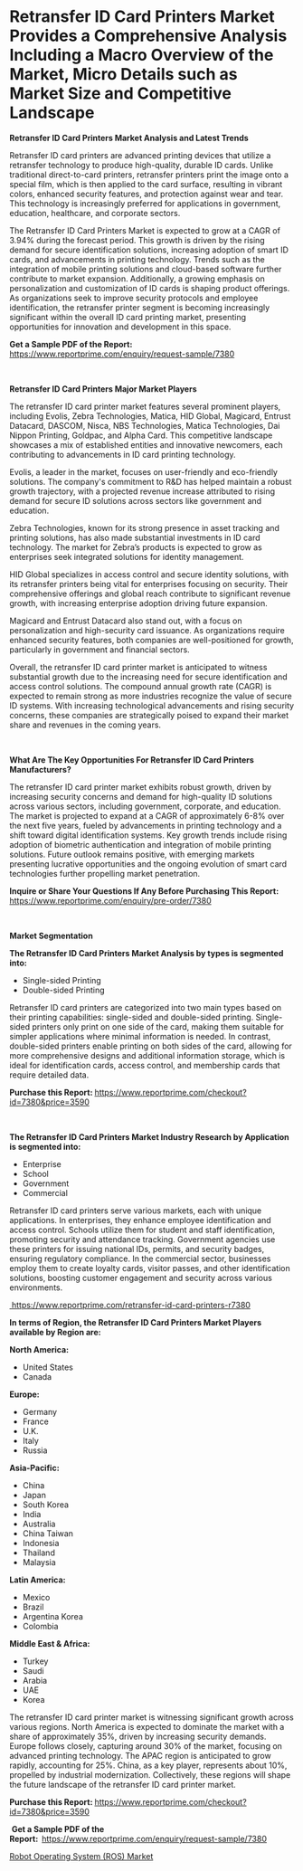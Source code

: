 <p><h1>Retransfer ID Card Printers Market Provides a Comprehensive Analysis Including a Macro Overview of the Market, Micro Details such as Market Size and Competitive Landscape</h1></p><p><strong>Retransfer ID Card Printers Market Analysis and Latest Trends</strong></p>
<p><p>Retransfer ID card printers are advanced printing devices that utilize a retransfer technology to produce high-quality, durable ID cards. Unlike traditional direct-to-card printers, retransfer printers print the image onto a special film, which is then applied to the card surface, resulting in vibrant colors, enhanced security features, and protection against wear and tear. This technology is increasingly preferred for applications in government, education, healthcare, and corporate sectors.</p><p>The Retransfer ID Card Printers Market is expected to grow at a CAGR of 3.94% during the forecast period. This growth is driven by the rising demand for secure identification solutions, increasing adoption of smart ID cards, and advancements in printing technology. Trends such as the integration of mobile printing solutions and cloud-based software further contribute to market expansion. Additionally, a growing emphasis on personalization and customization of ID cards is shaping product offerings. As organizations seek to improve security protocols and employee identification, the retransfer printer segment is becoming increasingly significant within the overall ID card printing market, presenting opportunities for innovation and development in this space.</p></p>
<p><strong>Get a Sample PDF of the Report:&nbsp;</strong> <a href="https://www.reportprime.com/enquiry/request-sample/7380?utm_campaign=3553&utm_medium=2&utm_source=Github&utm_content=ia&utm_term=19032025&utm_id=retransfer-id-card-printers">https://www.reportprime.com/enquiry/request-sample/7380</a></p>
<p>&nbsp;</p>
<p><strong>Retransfer ID Card Printers Major Market Players</strong></p>
<p><p>The retransfer ID card printer market features several prominent players, including Evolis, Zebra Technologies, Matica, HID Global, Magicard, Entrust Datacard, DASCOM, Nisca, NBS Technologies, Matica Technologies, Dai Nippon Printing, Goldpac, and Alpha Card. This competitive landscape showcases a mix of established entities and innovative newcomers, each contributing to advancements in ID card printing technology.</p><p>Evolis, a leader in the market, focuses on user-friendly and eco-friendly solutions. The company's commitment to R&D has helped maintain a robust growth trajectory, with a projected revenue increase attributed to rising demand for secure ID solutions across sectors like government and education.</p><p>Zebra Technologies, known for its strong presence in asset tracking and printing solutions, has also made substantial investments in ID card technology. The market for Zebra’s products is expected to grow as enterprises seek integrated solutions for identity management.</p><p>HID Global specializes in access control and secure identity solutions, with its retransfer printers being vital for enterprises focusing on security. Their comprehensive offerings and global reach contribute to significant revenue growth, with increasing enterprise adoption driving future expansion.</p><p>Magicard and Entrust Datacard also stand out, with a focus on personalization and high-security card issuance. As organizations require enhanced security features, both companies are well-positioned for growth, particularly in government and financial sectors.</p><p>Overall, the retransfer ID card printer market is anticipated to witness substantial growth due to the increasing need for secure identification and access control solutions. The compound annual growth rate (CAGR) is expected to remain strong as more industries recognize the value of secure ID systems. With increasing technological advancements and rising security concerns, these companies are strategically poised to expand their market share and revenues in the coming years.</p></p>
<p>&nbsp;</p>
<p><strong>What Are The Key Opportunities For Retransfer ID Card Printers Manufacturers?</strong></p>
<p><p>The retransfer ID card printer market exhibits robust growth, driven by increasing security concerns and demand for high-quality ID solutions across various sectors, including government, corporate, and education. The market is projected to expand at a CAGR of approximately 6-8% over the next five years, fueled by advancements in printing technology and a shift toward digital identification systems. Key growth trends include rising adoption of biometric authentication and integration of mobile printing solutions. Future outlook remains positive, with emerging markets presenting lucrative opportunities and the ongoing evolution of smart card technologies further propelling market penetration.</p></p>
<p><strong>Inquire or Share Your Questions If Any Before Purchasing This Report:</strong> <a href="https://www.reportprime.com/enquiry/pre-order/7380?utm_campaign=3553&utm_medium=2&utm_source=Github&utm_content=ia&utm_term=19032025&utm_id=retransfer-id-card-printers">https://www.reportprime.com/enquiry/pre-order/7380</a></p>
<p>&nbsp;</p>
<p><strong>Market Segmentation</strong></p>
<p><strong>The Retransfer ID Card Printers Market Analysis by types is segmented into:</strong></p>
<p><ul><li>Single-sided Printing</li><li>Double-sided Printing</li></ul></p>
<p><p>Retransfer ID card printers are categorized into two main types based on their printing capabilities: single-sided and double-sided printing. Single-sided printers only print on one side of the card, making them suitable for simpler applications where minimal information is needed. In contrast, double-sided printers enable printing on both sides of the card, allowing for more comprehensive designs and additional information storage, which is ideal for identification cards, access control, and membership cards that require detailed data.</p></p>
<p><strong>Purchase this Report:&nbsp;</strong><a href="https://www.reportprime.com/checkout?id=7380&price=3590&utm_campaign=3553&utm_medium=2&utm_source=Github&utm_content=ia&utm_term=19032025&utm_id=retransfer-id-card-printers">https://www.reportprime.com/checkout?id=7380&price=3590</a></p>
<p>&nbsp;</p>
<p><strong>The Retransfer ID Card Printers Market Industry Research by Application is segmented into:</strong></p>
<p><ul><li>Enterprise</li><li>School</li><li>Government</li><li>Commercial</li></ul></p>
<p><p>Retransfer ID card printers serve various markets, each with unique applications. In enterprises, they enhance employee identification and access control. Schools utilize them for student and staff identification, promoting security and attendance tracking. Government agencies use these printers for issuing national IDs, permits, and security badges, ensuring regulatory compliance. In the commercial sector, businesses employ them to create loyalty cards, visitor passes, and other identification solutions, boosting customer engagement and security across various environments.</p></p>
<p><a href="https://www.reportprime.com/retransfer-id-card-printers-r7380?utm_campaign=3553&utm_medium=2&utm_source=Github&utm_content=ia&utm_term=19032025&utm_id=retransfer-id-card-printers">&nbsp;https://www.reportprime.com/retransfer-id-card-printers-r7380</a></p>
<p><strong>In terms of Region, the Retransfer ID Card Printers Market Players available by Region are:</strong></p>
<p>
    <p> <strong> North America: </strong>
        <ul>
            <li>United States</li>
            <li>Canada</li>
        </ul>
        </p> 
    <p> <strong> Europe: </strong>
        <ul>
            <li>Germany</li>
            <li>France</li>
            <li>U.K.</li>
            <li>Italy</li>
            <li>Russia</li>
        </ul>
        </p> 
    <p> <strong> Asia-Pacific: </strong>
        <ul>
            <li>China</li>
            <li>Japan</li>
            <li>South Korea</li>
            <li>India</li>
            <li>Australia</li>
            <li>China Taiwan</li>
            <li>Indonesia</li>
            <li>Thailand</li>
            <li>Malaysia</li>
        </ul>
        </p> 
    <p> <strong> Latin America: </strong>
        <ul>
            <li>Mexico</li>
            <li>Brazil</li>
            <li>Argentina Korea</li>
            <li>Colombia</li>
        </ul>
        </p> 
    <p> <strong> Middle East & Africa: </strong>
        <ul>
            <li>Turkey</li>
            <li>Saudi</li>
            <li>Arabia</li>
            <li>UAE</li>
            <li>Korea</li>
        </ul>
    </p>
    </p>
<p><p>The retransfer ID card printer market is witnessing significant growth across various regions. North America is expected to dominate the market with a share of approximately 35%, driven by increasing security demands. Europe follows closely, capturing around 30% of the market, focusing on advanced printing technology. The APAC region is anticipated to grow rapidly, accounting for 25%. China, as a key player, represents about 10%, propelled by industrial modernization. Collectively, these regions will shape the future landscape of the retransfer ID card printer market.</p></p>
<p><strong>Purchase this Report: </strong><a href="https://www.reportprime.com/checkout?id=7380&price=3590&utm_campaign=3553&utm_medium=2&utm_source=Github&utm_content=ia&utm_term=19032025&utm_id=retransfer-id-card-printers">https://www.reportprime.com/checkout?id=7380&price=3590</a></p>
<p>&nbsp;<strong>Get a Sample PDF of the Report:&nbsp;&nbsp;</strong><a href="https://www.reportprime.com/enquiry/request-sample/7380?utm_campaign=3553&utm_medium=2&utm_source=Github&utm_content=ia&utm_term=19032025&utm_id=retransfer-id-card-printers">https://www.reportprime.com/enquiry/request-sample/7380</a></p>
<p><strong></strong></p>
<p><p><a href="https://github.com/zupankocka/Market-Research-Report-List-1/blob/main/robot-operating-system-ros-market.md?utm_campaign=3553&utm_medium=2&utm_source=Github&utm_content=ia&utm_term=19032025&utm_id=retransfer-id-card-printers">Robot Operating System (ROS) Market</a></p></p>